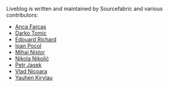 Liveblog is written and maintained by Sourcefabric and
various contributors:

- [Anca Farcas](mailto:anca.farcas@sourcefabric.org)
- [Darko Tomic](mailto:darko.tomic@sourcefabric.org)
- [Edouard Richard](mailto:edouard.richard@sourcefabric.org)
- [Ioan Pocol](mailto:ioan.pocol@sourcefabric.org)
- [Mihai Nistor](mailto:mihai.nistor@sourcefabric.org)
- [Nikola Nikolić](mailto:nikola.nikolic@sourcefabric.org)
- [Petr Jasek](mailto:petr.jasek@sourcefabric.org)
- [Vlad Nicoara](mailto:vlad.nicoara@sourcefabric.org)
- [Yauhen Kirylau](mailto:yauhen.kirylau@sourcefabric.org)